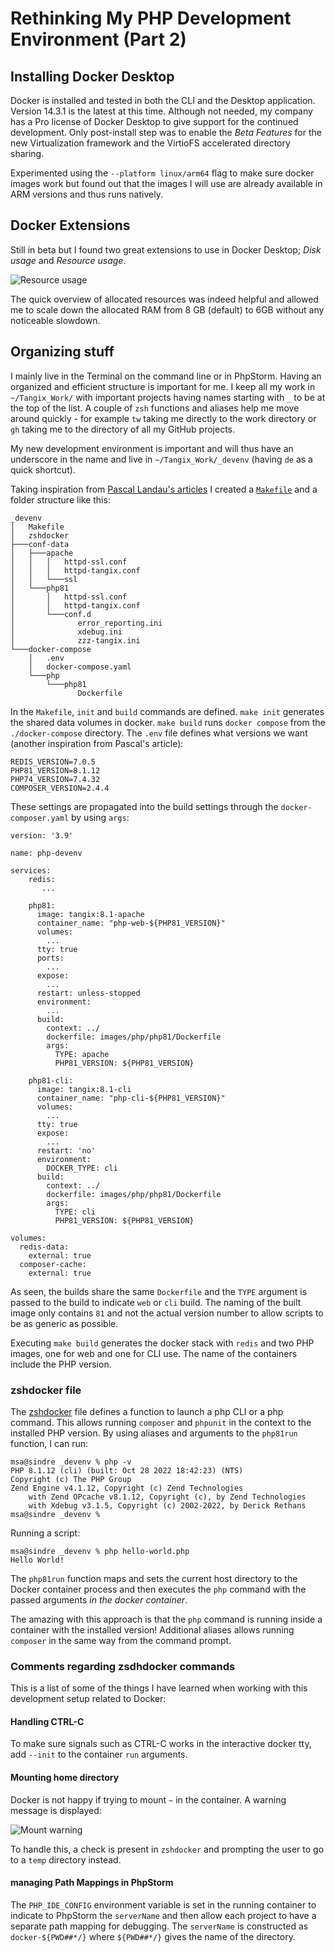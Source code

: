 # Rethinking My PHP Development Environment (Part 2)

## Installing Docker Desktop

Docker is installed and tested in both the CLI and the Desktop application. Version 14.3.1 is the latest at this time. Although not needed, my company has a Pro license of Docker Desktop to give support for the continued development. Only post-install step was to enable the *Beta Features* for the new Virtualization framework and the VirtioFS accelerated directory sharing. 

Experimented using the `--platform linux/arm64` flag to make sure docker images work but found out that the images I will use are already available in ARM versions and thus runs natively.

## Docker Extensions

Still in beta but I found two great extensions to use in Docker Desktop; *Disk usage* and *Resource usage*.

![Resource usage](images/resource-usage.png)

The quick overview of allocated resources was indeed helpful and allowed me to scale down the allocated RAM from 8 GB (default) to 6GB without any noticeable slowdown.

## Organizing stuff

I mainly live in the Terminal on the command line or in PhpStorm. Having an organized and efficient structure is important for me. I keep all my work in `~/Tangix_Work/` with important projects having names starting with `_` to be at the top of the list. A couple of `zsh` functions and aliases help me move around quickly - for example `tw` taking me directly to the work directory or `gh` taking me to the directory of all my GitHub projects.

My new development environment is important and will thus have an underscore in the name and live in `~/Tangix_Work/_devenv` (having `de` as a quick shortcut).

Taking inspiration from [Pascal Landau's articles](https://www.pascallandau.com/blog/phpstorm-docker-xdebug-3-php-8-1-in-2022/) I created a [`Makefile`](code/Makefile) and a folder structure like this:

```
_devenv
│   Makefile
│   zshdocker
├───conf-data
│   ├───apache
│   │   │   httpd-ssl.conf
│   │   │   httpd-tangix.conf
│   │   └───ssl
│   └───php81
│       │   httpd-ssl.conf
│       │   httpd-tangix.conf
│       └───conf.d
│              error_reporting.ini
│              xdebug.ini
│              zzz-tangix.ini
└───docker-compose
    │   .env
    │   docker-compose.yaml
    └───php	
        └───php81
               Dockerfile
```

In the `Makefile`, `init` and `build` commands are defined. `make init` generates the shared data volumes in docker. `make build` runs `docker compose` from the `./docker-compose` directory. The `.env` file defines what versions we want (another inspiration from Pascal's article):

```
REDIS_VERSION=7.0.5
PHP81_VERSION=8.1.12
PHP74_VERSION=7.4.32
COMPOSER_VERSION=2.4.4
```

These settings are propagated into the build settings through the `docker-composer.yaml` by using `args`:

```
version: '3.9'

name: php-devenv

services:
    redis:
       ...

    php81:
      image: tangix:8.1-apache
      container_name: "php-web-${PHP81_VERSION}"
      volumes:
        ...
      tty: true
      ports:
	    ...
      expose:
	    ...
      restart: unless-stopped
      environment:
        ...
      build:
        context: ../
        dockerfile: images/php/php81/Dockerfile
        args:
          TYPE: apache
          PHP81_VERSION: ${PHP81_VERSION}

    php81-cli:
      image: tangix:8.1-cli
      container_name: "php-cli-${PHP81_VERSION}"
      volumes:
        ...
      tty: true
      expose:
        ...
      restart: 'no'
      environment:
        DOCKER_TYPE: cli
      build:
        context: ../
        dockerfile: images/php/php81/Dockerfile
        args:
          TYPE: cli
          PHP81_VERSION: ${PHP81_VERSION}

volumes:
  redis-data:
    external: true
  composer-cache:
    external: true
```

As seen, the builds share the same `Dockerfile` and the `TYPE` argument is passed to the build to indicate `web` or `cli` build. The naming of the built image only contains `81` and not the actual version number to allow scripts to be as generic as possible.

Executing `make build` generates the docker stack with `redis` and two PHP images, one for web and one for CLI use. The name of the containers include the PHP version.

### zshdocker file

The [zshdocker](code/zshdocker) file defines a function to launch a php CLI or a php command. This allows running `composer` and `phpunit` in the context to the installed PHP version. By using aliases and arguments to the `php81run` function, I can run:

```
msa@sindre _devenv % php -v
PHP 8.1.12 (cli) (built: Oct 28 2022 18:42:23) (NTS)
Copyright (c) The PHP Group
Zend Engine v4.1.12, Copyright (c) Zend Technologies
    with Zend OPcache v8.1.12, Copyright (c), by Zend Technologies
    with Xdebug v3.1.5, Copyright (c) 2002-2022, by Derick Rethans
msa@sindre _devenv % 
```

Running a script:

```
msa@sindre _devenv % php hello-world.php 
Hello World!
```

The `php81run` function maps and sets the current host directory to the Docker container process and then executes the `php` command with the passed arguments *in the docker container*. 

The amazing with this approach is that the `php` command is running inside a container with the installed version! Additional aliases allows running `composer` in the same way from the command prompt.

### Comments regarding zsdhdocker commands

This is a list of some of the things I have learned when working with this development setup related to Docker:

#### Handling CTRL-C

To make sure signals such as CTRL-C works in the interactive docker tty, add `--init` to the container `run` arguments.

#### Mounting home directory

Docker is not happy if trying to mount `~` in the container. A warning message is displayed:

![Mount warning](images/share-home.png)

To handle this, a check is present in `zshdocker` and prompting the user to go to a `temp` directory instead.

#### managing Path Mappings in PhpStorm

The `PHP_IDE_CONFIG` environment variable is set in the running container to indicate to PhpStorm the `serverName` and then allow each project to have a separate path mapping for debugging. The `serverName` is constructed as `docker-${PWD##*/}` where `${PWD##*/}` gives the name of the directory.